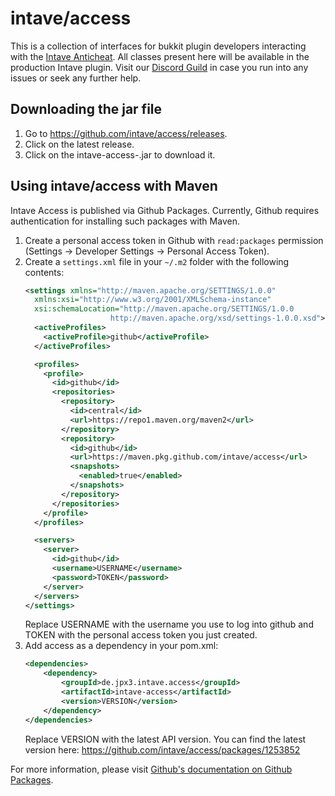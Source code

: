 # intave/access

This is a collection of interfaces for bukkit plugin developers interacting with the [Intave Anticheat](https://intave.de/). All classes present here will be available in the production Intave plugin. Visit our [Discord Guild](https://intave.de/go/discord) in case you run into any issues or seek any further help.

## Downloading the jar file

1. Go to https://github.com/intave/access/releases.
2. Click on the latest release.
3. Click on the intave-access-<version>.jar to download it.

## Using intave/access with Maven

Intave Access is published via Github Packages. Currently, Github requires authentication for installing such packages with Maven.

1. Create a personal access token in Github with `read:packages` permission (Settings -> Developer Settings -> Personal Access Token).
2. Create a `settings.xml` file in your `~/.m2` folder with the following contents:
   ```xml
   <settings xmlns="http://maven.apache.org/SETTINGS/1.0.0"
     xmlns:xsi="http://www.w3.org/2001/XMLSchema-instance"
     xsi:schemaLocation="http://maven.apache.org/SETTINGS/1.0.0
                      http://maven.apache.org/xsd/settings-1.0.0.xsd">
     <activeProfiles>
       <activeProfile>github</activeProfile>
     </activeProfiles>

     <profiles>
       <profile>
         <id>github</id>
         <repositories>
           <repository>
             <id>central</id>
             <url>https://repo1.maven.org/maven2</url>
           </repository>
           <repository>
             <id>github</id>
             <url>https://maven.pkg.github.com/intave/access</url>
             <snapshots>
               <enabled>true</enabled>
             </snapshots>
           </repository>
         </repositories>
       </profile>
     </profiles>

     <servers>
       <server>
         <id>github</id>
         <username>USERNAME</username>
         <password>TOKEN</password>
       </server>
     </servers>
   </settings>
   ```
   Replace USERNAME with the username you use to log into github and TOKEN with the personal access token you just created.
3. Add access as a dependency in your pom.xml:
   ```xml
   <dependencies>
       <dependency>
           <groupId>de.jpx3.intave.access</groupId>
           <artifactId>intave-access</artifactId>
           <version>VERSION</version>
       </dependency>
   </dependencies>
   ```
   Replace VERSION with the latest API version. You can find the latest version here: https://github.com/intave/access/packages/1253852
   
For more information, please visit [Github's documentation on Github Packages](https://docs.github.com/en/packages/working-with-a-github-packages-registry/working-with-the-apache-maven-registry).
